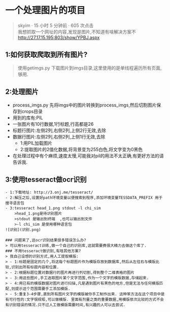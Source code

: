 ﻿# 一个处理图片的项目
> skyim · 15 小时 5 分钟前 · 605 次点击  
>我想抓取一个网址的内容,发现是图片,不知道有啥解决方案不
>http://27.17.15.195:803/show/YPBJ.aspx

## 1:如何获取爬取到所有图片?
>使用getimgs.py 下载图片到imgs目录,这里使用的是单线程遍历所有页面,够用.

## 2:处理图片
* process_imgs.py 先将imgs中的图片转换到process_imgs,然后切割图片保存到crops目录
* 用到的库有:PIL
* 一张图片有10行数据,1行标题,行高都是26
* 标题行图片:左侧2列,右侧2列,上侧2行无效,去除
* 数据行图片:左侧2列,右侧2列,上侧1行无效,去除
  - 1:用PIL加载图片
  - 2:提取图片的2值化数据,将背景变为255白色,将文字变为0黑色
* 在处理过程中有个麻烦,速度太慢,可能我对pil的用法不太正确,有更好方法的请告诉我.

## 3:使用tesseract做ocr识别
	- 1:下载地址: http://3.onj.me/tesseract/
	- 2:解压之后,设置好path环境变量以便搜索到程序,添加环境变量TESSDATA_PREFIX 用于搜寻语言包
	- 3:tesseract head_1.png stdout -l chi_sim
		>head_1.png是待识别图片
		>stdout 是输出到终端  ,也可以输出到文件
		>-l chi_sim 是使用哪种语言包
	![识别](识别.png)

	### 问题来了,这ocr识别结果很多错误怎么办?
	> 可以用tesseract训练,做一个自己的识别库,这就需要费很大精力去做这个库了.
	### 不用tesseract做识别,有啥其他方案?
	> 我自己设想的识别方式,用人工提取模版:
	> - 1:标题是固定的几个,将这每个标题图片作为模版存放到数据库,然后从左往右与模版比较,识别出所有标题内容和位置.
	> - 2:根据标题位置对数据行的图片再进行列切割,得到整个二维表格的图片
	> - 3:用这些图片,手工选取图片某个文字范围,作为一个文字的模版数据,存储起来.
	> - 4:用已有的模版数据对图片进行扫描,凡是遇到图片有黑色的地方,但是无法与任何模版匹配,则提示这个范围需要手工添加模版. 
	> - 5:重复3-4步骤,直到所有图片文字的模版被你手工制作出来. 这种笨方法在这个项目中是有可行性的:文字很规矩,可以做模版. 里面有剂量之类的重要数据,用模版依次比较的方式不会有识别错误的情况.只不过人工做模版需要时间,有兴趣的人可以去尝试.